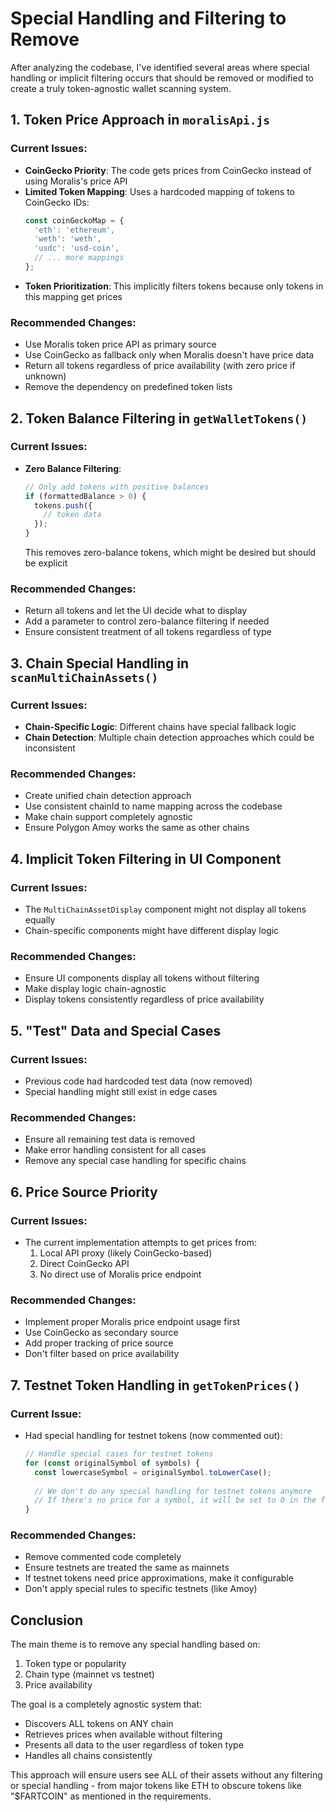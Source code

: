 # Special Handling and Filtering to Remove

After analyzing the codebase, I've identified several areas where special handling or implicit filtering occurs that should be removed or modified to create a truly token-agnostic wallet scanning system.

## 1. Token Price Approach in `moralisApi.js`

### Current Issues:
- **CoinGecko Priority**: The code gets prices from CoinGecko instead of using Moralis's price API
- **Limited Token Mapping**: Uses a hardcoded mapping of tokens to CoinGecko IDs:
  ```javascript
  const coinGeckoMap = {
    'eth': 'ethereum',
    'weth': 'weth',
    'usdc': 'usd-coin',
    // ... more mappings
  };
  ```
- **Token Prioritization**: This implicitly filters tokens because only tokens in this mapping get prices

### Recommended Changes:
- Use Moralis token price API as primary source
- Use CoinGecko as fallback only when Moralis doesn't have price data
- Return all tokens regardless of price availability (with zero price if unknown)
- Remove the dependency on predefined token lists

## 2. Token Balance Filtering in `getWalletTokens()`

### Current Issues:
- **Zero Balance Filtering**: 
  ```javascript
  // Only add tokens with positive balances
  if (formattedBalance > 0) {
    tokens.push({
      // token data
    });
  }
  ```
  This removes zero-balance tokens, which might be desired but should be explicit

### Recommended Changes:
- Return all tokens and let the UI decide what to display
- Add a parameter to control zero-balance filtering if needed
- Ensure consistent treatment of all tokens regardless of type

## 3. Chain Special Handling in `scanMultiChainAssets()`

### Current Issues:
- **Chain-Specific Logic**: Different chains have special fallback logic
- **Chain Detection**: Multiple chain detection approaches which could be inconsistent

### Recommended Changes:
- Create unified chain detection approach
- Use consistent chainId to name mapping across the codebase
- Make chain support completely agnostic
- Ensure Polygon Amoy works the same as other chains

## 4. Implicit Token Filtering in UI Component

### Current Issues:
- The `MultiChainAssetDisplay` component might not display all tokens equally
- Chain-specific components might have different display logic

### Recommended Changes:
- Ensure UI components display all tokens without filtering
- Make display logic chain-agnostic
- Display tokens consistently regardless of price availability

## 5. "Test" Data and Special Cases

### Current Issues:
- Previous code had hardcoded test data (now removed)
- Special handling might still exist in edge cases

### Recommended Changes:
- Ensure all remaining test data is removed
- Make error handling consistent for all cases
- Remove any special case handling for specific chains

## 6. Price Source Priority

### Current Issues:
- The current implementation attempts to get prices from:
  1. Local API proxy (likely CoinGecko-based)
  2. Direct CoinGecko API
  3. No direct use of Moralis price endpoint

### Recommended Changes:
- Implement proper Moralis price endpoint usage first
- Use CoinGecko as secondary source
- Add proper tracking of price source
- Don't filter based on price availability

## 7. Testnet Token Handling in `getTokenPrices()`

### Current Issue:
- Had special handling for testnet tokens (now commented out):
  ```javascript
  // Handle special cases for testnet tokens
  for (const originalSymbol of symbols) {
    const lowercaseSymbol = originalSymbol.toLowerCase();
    
    // We don't do any special handling for testnet tokens anymore
    // If there's no price for a symbol, it will be set to 0 in the finalPrices object
  }
  ```

### Recommended Changes:
- Remove commented code completely
- Ensure testnets are treated the same as mainnets
- If testnet tokens need price approximations, make it configurable
- Don't apply special rules to specific testnets (like Amoy)

## Conclusion

The main theme is to remove any special handling based on:
1. Token type or popularity
2. Chain type (mainnet vs testnet)
3. Price availability

The goal is a completely agnostic system that:
- Discovers ALL tokens on ANY chain
- Retrieves prices when available without filtering
- Presents all data to the user regardless of token type
- Handles all chains consistently

This approach will ensure users see ALL of their assets without any filtering or special handling - from major tokens like ETH to obscure tokens like "$FARTCOIN" as mentioned in the requirements.